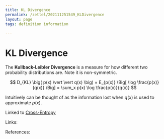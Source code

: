 ```yaml
---
title: KL Divergence
permalink: /zettel/202111251549_KLDivergence
layout: page
tags: definition information

---
```

# KL Divergence

The **Kullback-Leibler Divergence** is a measure for how different two probability distributions are. Note it is non-symmetric.

$$
D_{KL} \big( p(x) \vert \vert q(x) \big) = E_{p(x)} \Big[ \log \frac{p(x)}{q(x)} \Big] = \sum_x p(x) \log \frac{p(x)}{q(x)}
$$

Intuitively can be thought of as the information lost when $q(x)$ is used to approximate $p(x)$.

Linked to [Cross-Entropy](202103271307_crossEntropy)


Links: 

References: 

